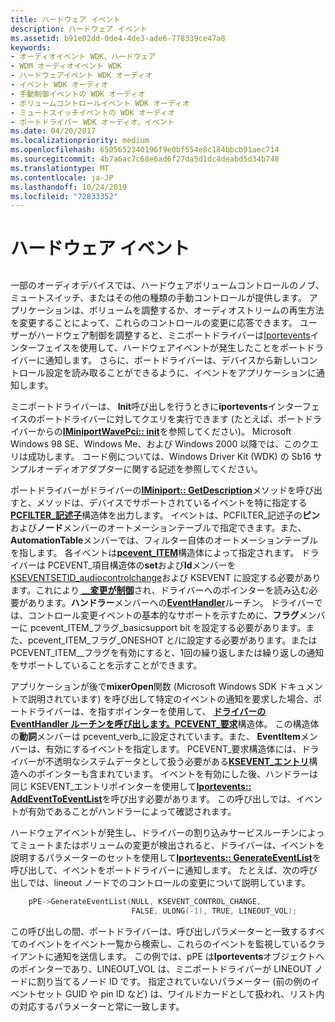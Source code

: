 ```yaml
---
title: ハードウェア イベント
description: ハードウェア イベント
ms.assetid: b91e02dd-0de4-4de3-ade6-778339ce47a8
keywords:
- オーディオイベント WDK、ハードウェア
- WDM オーディオイベント WDK
- ハードウェアイベント WDK オーディオ
- イベント WDK オーディオ
- 手動制御イベントの WDK オーディオ
- ボリュームコントロールイベント WDK オーディオ
- ミュートスイッチイベントの WDK オーディオ
- ポートドライバー WDK オーディオ、イベント
ms.date: 04/20/2017
ms.localizationpriority: medium
ms.openlocfilehash: 6505652340196f9e0bf554e8c184bbcb91aec714
ms.sourcegitcommit: 4b7a6ac7c68e6ad6f27da5d1dc4deabd5d34b748
ms.translationtype: MT
ms.contentlocale: ja-JP
ms.lasthandoff: 10/24/2019
ms.locfileid: "72833352"
---
```

# <a name="hardware-events"></a>ハードウェア イベント


## <span id="hardware_events"></span><span id="HARDWARE_EVENTS"></span>


一部のオーディオデバイスでは、ハードウェアボリュームコントロールのノブ、ミュートスイッチ、またはその他の種類の手動コントロールが提供します。 アプリケーションは、ボリュームを調整するか、オーディオストリームの再生方法を変更することによって、これらのコントロールの変更に応答できます。 ユーザーがハードウェア制御を調整すると、ミニポートドライバーは[Iportevents](https://docs.microsoft.com/windows-hardware/drivers/ddi/portcls/nn-portcls-iportevents)インターフェイスを使用して、ハードウェアイベントが発生したことをポートドライバーに通知します。 さらに、ポートドライバーは、デバイスから新しいコントロール設定を読み取ることができるように、イベントをアプリケーションに通知します。

ミニポートドライバーは、 **Init**呼び出しを行うときに**iportevents**インターフェイスのポートドライバーに対してクエリを実行できます (たとえば、ポートドライバーからの[**IMiniportWavePci:: init**](https://docs.microsoft.com/windows-hardware/drivers/ddi/portcls/nf-portcls-iminiportwavepci-init)を参照してください)。 Microsoft Windows 98 SE、Windows Me、および Windows 2000 以降では、このクエリは成功します。 コード例については、Windows Driver Kit (WDK) の Sb16 サンプルオーディオアダプターに関する記述を参照してください。

ポートドライバーがドライバーの[**IMiniport:: GetDescription**](https://docs.microsoft.com/windows-hardware/drivers/ddi/portcls/nf-portcls-iminiport-getdescription)メソッドを呼び出すと、メソッドは、デバイスでサポートされているイベントを特に指定する[**PCFILTER\_記述子**](https://docs.microsoft.com/windows-hardware/drivers/ddi/portcls/ns-portcls-pcfilter_descriptor)構造体を出力します。 イベントは、PCFILTER\_記述子の**ピン**および**ノード**メンバーのオートメーションテーブルで指定できます。また、 **AutomationTable**メンバーでは、フィルター自体のオートメーションテーブルを指します。 各イベントは[**pcevent\_ITEM**](https://docs.microsoft.com/windows-hardware/drivers/ddi/portcls/ns-portcls-pcevent_item)構造体によって指定されます。 ドライバーは PCEVENT\_項目構造体の**set**および**Id**メンバーを[KSEVENTSETID\_audiocontrolchange](https://docs.microsoft.com/windows-hardware/drivers/audio/kseventsetid-audiocontrolchange)および KSEVENT に設定する必要があります。これにより[ **\_\_変更が制御**](https://docs.microsoft.com/windows-hardware/drivers/audio/ksevent-control-change)され、ドライバーへのポインターを読み込む必要があります。**ハンドラー**メンバーへの[**EventHandler**](https://docs.microsoft.com/windows-hardware/drivers/ddi/portcls/nc-portcls-pcpfnevent_handler)ルーチン。 ドライバーでは、コントロール変更イベントの基本的なサポートを示すために、**フラグ**メンバーに pcevent\_ITEM\_フラグ\_basicsupport bit を設定する必要があります。また、pcevent\_ITEM\_フラグ\_ONESHOT と/に設定する必要があります。または PCEVENT\_ITEM\_\_フラグを有効にすると、1回の繰り返しまたは繰り返しの通知をサポートしていることを示すことができます。

アプリケーションが後で**mixerOpen**関数 (Microsoft Windows SDK ドキュメントで説明されています) を呼び出して特定のイベントの通知を要求した場合、ポートドライバーは、を指すポインターを使用して、 [**ドライバーの EventHandler ルーチンを呼び出します。PCEVENT\_要求**](https://docs.microsoft.com/windows-hardware/drivers/ddi/portcls/ns-portcls-_pcevent_request)構造体。 この構造体の**動詞**メンバーは pcevent\_verb\_に設定されています。また、 **EventItem**メンバーは、有効にするイベントを指定します。 PCEVENT\_要求構造体には、ドライバーが不透明なシステムデータとして扱う必要がある[**KSEVENT\_エントリ**](https://docs.microsoft.com/windows-hardware/drivers/ddi/ks/ns-ks-_ksevent_entry)構造へのポインターも含まれています。 イベントを有効にした後、ハンドラーは同じ KSEVENT\_エントリポインターを使用して[**Iportevents:: AddEventToEventList**](https://docs.microsoft.com/windows-hardware/drivers/ddi/portcls/nf-portcls-iportevents-addeventtoeventlist)を呼び出す必要があります。 この呼び出しでは、イベントが有効であることがハンドラーによって確認されます。

ハードウェアイベントが発生し、ドライバーの割り込みサービスルーチンによってミュートまたはボリュームの変更が検出されると、ドライバーは、イベントを説明するパラメーターのセットを使用して[**Iportevents:: GenerateEventList**](https://docs.microsoft.com/windows-hardware/drivers/ddi/portcls/nf-portcls-iportevents-generateeventlist)を呼び出して、イベントをポートドライバーに通知します。 たとえば、次の呼び出しでは、lineout ノードでのコントロールの変更について説明しています。

```cpp
    pPE->GenerateEventList(NULL, KSEVENT_CONTROL_CHANGE,
                           FALSE, ULONG(-1), TRUE, LINEOUT_VOL);
```

この呼び出しの間、ポートドライバーは、呼び出しパラメーターと一致するすべてのイベントをイベント一覧から検索し、これらのイベントを監視しているクライアントに通知を送信します。 この例では、pPE は**Iportevents**オブジェクトへのポインターであり、LINEOUT\_VOL は、ミニポートドライバーが LINEOUT ノードに割り当てるノード ID です。 指定されていないパラメーター (前の例のイベントセット GUID や pin ID など) は、ワイルドカードとして扱われ、リスト内の対応するパラメーターと常に一致します。

 

 




